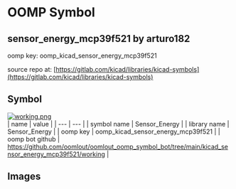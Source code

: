# OOMP Symbol  
## sensor_energy_mcp39f521  by arturo182  
  
oomp key: oomp_kicad_sensor_energy_mcp39f521  
  
source repo at: [https://gitlab.com/kicad/libraries/kicad-symbols](https://gitlab.com/kicad/libraries/kicad-symbols)  
## Symbol  
  
[![working.png](working_600.png)](working.png)  
| name | value | 
| --- | --- | 
| symbol name | Sensor_Energy | 
| library name | Sensor_Energy | 
| oomp key | oomp_kicad_sensor_energy_mcp39f521 | 
| oomp bot github | https://github.com/oomlout/oomlout_oomp_symbol_bot/tree/main/kicad_sensor_energy_mcp39f521/working | 
## Images  
